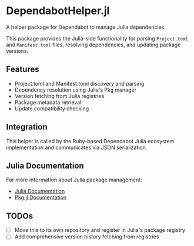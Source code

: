 # DependabotHelper.jl

A helper package for Dependabot to manage Julia dependencies.

This package provides the Julia-side functionality for parsing `Project.toml` and `Manifest.toml` files, resolving dependencies, and updating package versions.

## Features

- Project.toml and Manifest.toml discovery and parsing
- Dependency resolution using Julia's Pkg manager
- Version fetching from Julia registries
- Package metadata retrieval
- Update compatibility checking

## Integration

This helper is called by the Ruby-based Dependabot Julia ecosystem implementation and communicates via JSON serialization.

## Julia Documentation

For more information about Julia package management:

- [Julia Documentation](https://docs.julialang.org/en/v1/)
- [Pkg.jl Documentation](https://pkgdocs.julialang.org/v1/)

## TODOs

- [ ] Move this to its own repository and register in Julia's package registry
- [ ] Add comprehensive version history fetching from registries
